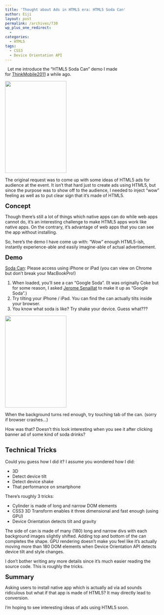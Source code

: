 ```yaml
---
title: 'Thought about Ads in HTML5 era: HTML5 Soda Can'
author: Eiji
layout: post
permalink: /archives/730
wp_plus_one_redirect:
  - 
categories:
  - HTML5
tags:
  - CSS3
  - Device Orientation API
---
```

<div class="wp_plus_one_button" style="margin: 0 8px 8px 0; float:left; ">
  <g:plusone href="http://devlog.agektmr.com/archives/730" callback="wp_plus_one_handler"></g:plusone>
</div>

Let me introduce the &#8220;HTML5 Soda Can&#8221; demo I made for <a href="http://www.google.co.jp/events/thinkmobile2011/livestream.html" target="_blank">ThinkMobile2011</a> a while ago.

<a href="http://demo.agektmr.com/sodacan/" target="_blank"><img class="aligncenter" title="Soda Can 1" src="http://devlog.agektmr.com/wp-content/uploads/2011/07/233b1844c6d899c679f560e35058d333-200x300.png" alt="" width="200" height="300" /></a>

The original request was to come up with some ideas of HTML5 ads for audience at the event. It isn&#8217;t that hard just to create ads using HTML5, but since the purpose was to show off to the audience, I needed to inject &#8220;wow&#8221; feeling as well as to put clear sign that it&#8217;s made of HTML5.

<span class="Apple-style-span" style="font-size: 20px; font-weight: bold;">Concept</span>

Though there&#8217;s still a lot of things which native apps can do while web apps cannot do, it&#8217;s an interesting challenge to make HTML5 apps work like native apps. On the contrary, it&#8217;s advantage of web apps that you can see the app without installing.

So, here&#8217;s the demo I have come up with: &#8220;Wow&#8221; enough HTML5-ish, instantly experience-able and easily imagine-able of actual advertisement.

<span class="Apple-style-span" style="font-size: 20px; font-weight: bold;">Demo</span>

<a href="http://demo.agektmr.com/sodacan/" target="_blank">Soda Can</a>: Please access using iPhone or iPad (you can view on Chrome but don&#8217;t break your MacBookPro!)

1.  When loaded, you&#8217;ll see a can &#8220;Google Soda&#8221;. (It was originally Coke but for some reason, I asked <a href="http://www.senaillat.com/" target="_blank">Jerome Senaillat</a> to make it up as &#8220;Google Soda&#8221;.)
2.  Try tilting your iPhone / iPad. You can find the can actually tilts inside your browser.
3.  You know what soda is like? Try shake your device. Guess what???

<a href="http://demo.agektmr.com/sodacan/" target="_blank"><img class="aligncenter" title="Soda Can 2" src="http://devlog.agektmr.com/wp-content/uploads/2011/07/2bf6d446a21bf24a86472b536c525421-200x300.png" alt="" width="200" height="300" /></a>

When the background turns red enough, try touching tab of the can. (sorry if browser crashes&#8230;)

How was that? Doesn&#8217;t this look interesting when you see it after clicking banner ad of some kind of soda drinks?

## Technical Tricks

Could you guess how I did it? I assume you wondered how I did:

*   3D
*   Detect device tilt
*   Detect device shake
*   That performance on smartphone

There&#8217;s roughly 3 tricks:

*   Cylinder is made of long and narrow DOM elements
*   CSS3 3D Transform enables it three dimensional and fast enough (using GPU)
*   Device Orientation detects tilt and gravity

The side of can is made of many (180) long and narrow divs with each background images slightly shifted. Adding top and bottom of the can completes the shape. GPU rendering doesn&#8217;t make you feel like it&#8217;s actually moving more than 180 DOM elements when Device Orientation API detects device tilt and style changes.

I don&#8217;t bother writing any more details since it&#8217;s much easier reading the source code. This is roughly the tricks.

<span class="Apple-style-span" style="font-size: 20px; font-weight: bold;">Summary</span>

Asking users to install native app which is actually ad via ad sounds ridiculous but what if that app is made of HTML5? It may directly lead to conversion.

I&#8217;m hoping to see interesting ideas of ads using HTML5 soon.